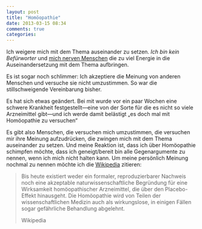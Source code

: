 ```yaml
---
layout: post
title: "Homöopathie"
date: 2013-03-15 08:34
comments: true
categories: 
---
```

Ich weigere mich mit dem Thema auseinander zu setzen.
_Ich bin kein Befürworter_ und [mich nerven Menschen][holger]
die zu viel Energie in die Auseinandersetzung mit dem Thema aufbringen.

Es ist sogar noch schlimmer: Ich akzeptiere die Meinung von anderen Menschen
und versuche sie nicht umzustimmen. So war die stillschweigende Vereinbarung bisher.

Es hat sich etwas geändert.
Bei mit wurde vor ein paar Wochen eine schwere Krankheit
festgestellt—eine von der Sorte für die es nicht so viele Arzneimittel gibt—und
ich werde damit belästigt „es doch mal mit Homöopathie zu versuchen“

Es gibt also Menschen,
die versuchen mich umzustimmen,
die versuchen mir ihre Meinung aufzudrücken,
die zwingen mich mit dem Thema auseinander zu setzen.
Und meine Reaktion ist,
dass ich über Homöopathie schimpfen möchte,
dass ich geneigt/bereit bin alle Gegenargumente zu nennen,
wenn ich mich nicht halten kann.
Um meine persönlich Meinung nochmal zu nennen möchte
ich die [Wikipedia][wikipedia] zitieren:

>Bis heute existiert weder ein formaler,
>reproduzierbarer Nachweis noch eine akzeptable naturwissenschaftliche Begründung
>für eine Wirksamkeit homöopathischer Arzneimittel,
>die über den Placebo-Effekt hinausgeht.
>Die Homöopathie wird von Teilen der wissenschaftlichen Medizin auch als wirkungslose,
>in einigen Fällen sogar gefährliche Behandlung abgelehnt.
>
>Wikipedia

[holger]: https://twitter.com/holgi
[wikipedia]: http://de.wikipedia.org
